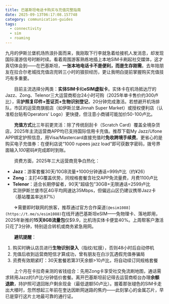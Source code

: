 ```yaml
---
title: 巴基斯坦电话卡购买与充值完整指南
date: 2025-09-13T06:17:08.157748
category: communication-guides
tags:
  - connectivity
  - sim
  - roaming
---
```


九月的伊斯兰堡机场热浪扑面而来，我刚取下行李就急着给接机人发消息，却发现国际漫游信号时断时续。看着周围游客熟练地插上本地SIM卡刷起社交媒体，这才真切体会到——在巴基斯坦，**一张本地电话卡不是便利，而是生存刚需**。去年陪朋友在拉合尔老城找充值店兜转三小时的狼狈经历，更让我明白提前掌握购买充值技巧有多重要。  

　　目前主流选择分两类：**实体SIM卡**和**eSIM虚拟卡**。实体卡在机场抵达厅的Jazz、Zong、Telenor三大运营商柜台24小时可购（2025年单卡售价约300卢比），需**护照复印件+签证页+生物识别登记**，20分钟完成激活。若想避开机场排队，市区的运营商旗舰店（如伊斯兰堡Jinnah Super Market）或授权便利店（认准柜台贴有Operators' Logo）更快捷，但注意小商铺可能加价50-100卢比。  

　　**充值方式**比三年前更灵活：除了传统刮刮卡（Scratch Card）覆盖全境杂货店，2025年主流运营商APP均已支持国际信用卡充值。推荐下载My Jazz/Ufone APP绑定护照信息，用Visa/Mastercard直接充值时**免收跨境手续费**。更省心的是购买电子充值券：在便利店说“1000 rupees jazz load”即可获数字密码，拨号界面输入*100*密码#完成即时到账。  

　　资费方面，2025年三大运营商竞争白热化：  
- **Jazz**：游客套餐30天/10GB流量+1000分钟通话=999卢比（约¥26）  
- **Zong**：主打4G覆盖优势，同规格套餐含社交APP免流量费，月费1100卢比  
- **Telenor**：适合长期停留者，90天“超级包”30GB+无限通话=2599卢比  
实测伊斯兰堡市区4G平均网速达35Mbps，但偏远山区仍建议携带Jazz卡（基站覆盖率达87%）  

　　✈需要即时联网的旅客，推荐通过官方合作渠道`[@esim1088](https://t.me/s/esim1088)`在线开通巴基斯坦eSIM——免物理卡、落地即用，2025年新推的**15天8GB流量包**仅$9.9，比机场实体卡便宜40%。上周帮客户激活只花了3分钟，特别适合转机或商务紧急用网。  

　　**避坑提醒**：  
1. 购买时确认店员进行**生物识别录入**（指纹/虹膜），否则48小时后自动停机  
2. 充值后收到运营商短信才算成功，曾有朋友在白沙瓦遇假充值券骗局  
3. 资费有效期紧盯：30天套餐若第31天余额>10卢比，将自动续订同规格套餐  

　　上个月在卡拉奇亲测的省钱组合：先用Zong卡享受社交免流刷地图，通话需求转用Jazz的1卢比/分钟低价套餐。离开巴基斯坦前记得去运营商柜台办理**余额退款**，持护照可退回账户剩余现金（最低退额50卢比）。握着那张褪色的SIM卡走出大楼时，忽然想起三年前在奎达因断网迷路的焦灼——此刻掌心的金属芯片，早已是穿行这片土地最可靠的通行证。